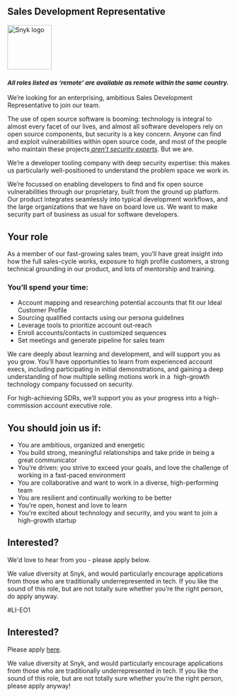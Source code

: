 Sales Development Representative 
---

<img src="https://res.cloudinary.com/snyk/image/upload/v1537345894/press-kit/brand/logo-black.png" width="100" alt="Snyk logo" />

<h3><em><strong><sub>All roles listed as ‘remote’ are available as remote within the same country.</sub></strong></em></h3>
<p><span style="font-weight: 400;">We’re looking for an enterprising, ambitious Sales Development Representative to join our team.</span></p>
<p><span style="font-weight: 400;">The use of open source software is booming: technology is integral to almost every facet of our lives, and almost all software developers rely on open source components, but security is a key concern. Anyone can find and exploit vulnerabilities within open source code, and most of the people who maintain these projects</span><a href="https://snyk.io/stateofossecurity/#risk-and-impact"> <em><span style="font-weight: 400;">aren’t security experts</span></em></a><span style="font-weight: 400;">. But we are.</span></p>
<p><span style="font-weight: 400;">We’re a developer tooling company with deep security expertise: this makes us particularly well-positioned to understand the problem space we work in.</span></p>
<p><span style="font-weight: 400;">We’re focussed on enabling developers to find and fix open source vulnerabilities through our proprietary, built from the ground up platform. Our product integrates seamlessly into typical development workflows, and the large organizations that we have on board love us. We want to make security part of business as usual for software developers.</span></p>
<h2><strong>Your role</strong></h2>
<p><span style="font-weight: 400;">As a member of our fast-growing sales team, you’ll have great insight into how the full sales-cycle works, exposure to high profile customers, a strong technical grounding in our product, and lots of mentorship and training.</span><span style="font-weight: 400;"><br></span></p>
<h3><strong>You’ll spend your time:</strong></h3>
<ul>
<li><span style="font-weight: 400;">Account mapping and researching potential accounts that fit our Ideal Customer Profile</span></li>
<li><span style="font-weight: 400;">Sourcing qualified contacts using our persona guidelines</span></li>
<li><span style="font-weight: 400;">Leverage tools to prioritize account out-reach</span></li>
<li><span style="font-weight: 400;">Enroll accounts/contacts in customized sequences</span></li>
<li><span style="font-weight: 400;">Set meetings and generate pipeline for sales team&nbsp;</span></li>
</ul>
<p><span style="font-weight: 400;">We care deeply about learning and development, and will support you as you grow. You’ll have opportunities to learn from experienced account execs, including participating in initial demonstrations, and gaining a deep understanding of how multiple selling motions work in a&nbsp; high-growth technology company focussed on security.</span></p>
<p><span style="font-weight: 400;">For high-achieving SDRs, we’ll support you as your progress into a high-commission account executive role.</span></p>
<h2><strong>You should join us if:</strong></h2>
<ul>
<li><span style="font-weight: 400;">You are ambitious, organized and energetic</span></li>
<li><span style="font-weight: 400;">You build strong, meaningful relationships and take pride in being a great communicator</span></li>
<li><span style="font-weight: 400;">You’re driven: you strive to exceed your goals, and love the challenge of working in a fast-paced environment</span></li>
<li><span style="font-weight: 400;">You are collaborative and want to work in a diverse, high-performing team</span></li>
<li><span style="font-weight: 400;">You are resilient and continually working to be better</span></li>
<li><span style="font-weight: 400;">You’re open, honest and love to learn</span></li>
<li><span style="font-weight: 400;">You’re excited about technology and security, and you want to join a high-growth startup</span></li>
</ul>
<h2><strong>Interested?</strong></h2>
<p><span style="font-weight: 400;">We'd love to hear from you - please apply below.</span></p>
<p><span style="font-weight: 400;">We value diversity at Snyk, and would particularly encourage applications from those who are traditionally underrepresented in tech. If you like the sound of this role, but are not totally sure whether you’re the right person, do apply anyway.</span></p>
<p><span style="font-weight: 400;">#LI-EO1</span></p>

Interested?
---

Please apply [here](https://boards.greenhouse.io/snyk/jobs/5026911002#app).

We value diversity at Snyk, and would particularly encourage applications from those who are traditionally underrepresented in tech.
If you like the sound of this role, but are not totally sure whether you’re the right person, please apply anyway!
